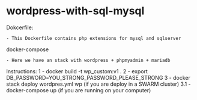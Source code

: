 # wordpress-with-sql-mysql
Dokcerfile:

    - This Dockerfile contains php extensions for mysql and sqlserver

docker-compose

    - Here we have an stack with wordpress + phpmyadmin + mariadb

Instructions:
 1 - docker build -t wp_custom:v1 .
 2 - export DB_PASSWORD=YOU_STRONG_PASSWORD_PLEASE_STRONG
 3 - docker stack deploy wordpres.yml wp (if you are deploy in a SWARM cluster)
    3.1 - docker-compose up (if you are running on your computer)


